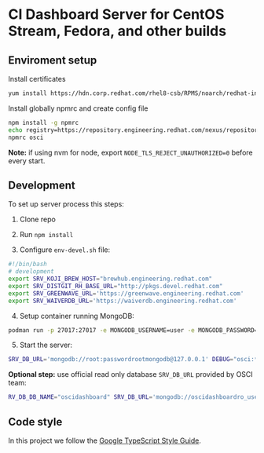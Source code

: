 # CI Dashboard Server for CentOS Stream, Fedora, and other builds

## Enviroment setup

Install certificates

 ```bash
yum install https://hdn.corp.redhat.com/rhel8-csb/RPMS/noarch/redhat-internal-cert-install-0.1-28.el7.noarch.rpm
```

 Install globally npmrc and create config file

```bash
npm install -g npmrc
echo registry=https://repository.engineering.redhat.com/nexus/repository/registry.npmjs.org/ strict-ssl=false prefix=/home/$(whoami)/.npm-packages > ".npmrcs/osci"
npmrc osci
```

**Note:** if using nvm for node, export `NODE_TLS_REJECT_UNAUTHORIZED=0` before every start.

## Development

To set up server process this steps:

 1. Clone repo

 2. Run `npm install`

 3. Configure `env-devel.sh` file:

```bash
#!/bin/bash  
# development  
export SRV_KOJI_BREW_HOST="brewhub.engineering.redhat.com"  
export SRV_DISTGIT_RH_BASE_URL="http://pkgs.devel.redhat.com"  
export SRV_GREENWAVE_URL='https://greenwave.engineering.redhat.com'  
export SRV_WAIVERDB_URL='https://waiverdb.engineering.redhat.com'
```

 4. Setup container running MongoDB:

```bash
podman run -p 27017:27017 -e MONGODB_USERNAME=user -e MONGODB_PASSWORD=password -e MONGODB_DATABASE=ci-messages -e MONGODB_ROOT_PASSWORD=passwordrootmongodb bitnami/mongodb:latest
```

 5. Start the server:

```bash
SRV_DB_URL='mongodb://root:passwordrootmongodb@127.0.0.1' DEBUG="osci:*" npm run dev:server
```

**Optional step:** use official read only database `SRV_DB_URL` provided by OSCI team:

```bash
RV_DB_DB_NAME="oscidashboard" SRV_DB_URL='mongodb://oscidashboardro_user:XXXXX@dbproxy01.dba-001.prod.iad2.dc.redhat.com:32701/oscidashboard?authSource=admin&tls=true&tlsInsecure=true&replicaSet=mongoshared7&directConnection=true' DEBUG="osci:*" npm run dev:server
```

## Code style

In this project we follow the  [Google TypeScript Style Guide](https://google.github.io/styleguide/tsguide.html).
